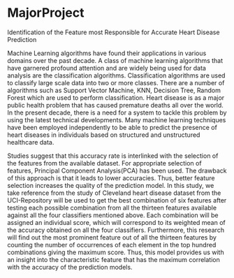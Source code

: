 # MajorProject
Identification of the Feature most Responsible for Accurate Heart Disease Prediction

Machine Learning algorithms have found their applications in various
domains over the past decade. A class of machine learning algorithms
that have garnered profound attention and are widely being used for
data analysis are the classification algorithms. Classification
algorithms are used to classify large scale data into two or more
classes. There are a number of algorithms such as Support Vector
Machine, KNN, Decision Tree, Random Forest which are used to
perform classification. Heart disease is as a major public health
problem that has caused premature deaths all over the world. In the
present decade, there is a need for a system to tackle this problem by
using the latest technical developments. Many machine learning
techniques have been employed independently to be able to predict
the presence of heart diseases in individuals based on structured and
unstructured healthcare data.

Studies suggest that this accuracy rate is interlinked with the selection
of the features from the available dataset. For appropriate selection of
features, Principal Component Analysis(PCA) has been used. The
drawback of this approach is that it leads to lower accuracies. Thus,
better feature selection increases the quality of the prediction model.
In this study, we take reference from the study of Cleveland heart
disease dataset from the UCI-Repository will be used to get the best
combination of six features after testing each possible combination
from all the thirteen features available against all the four classifiers
mentioned above. Each combination will be assigned an individual
score, which will correspond to its weighted mean of the accuracy
obtained on all the four classifiers. Furthermore, this research will find
out the most prominent feature out of all the thirteen features by
counting the number of occurrences of each element in the top
hundred combinations giving the maximum score. Thus, this model
provides us with an insight into the characteristic feature that has the
maximum correlation with the accuracy of the prediction models.
